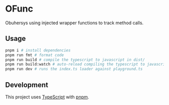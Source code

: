 # OFunc

Obuhersys using injected wrapper functions to track method calls.

## Usage

```bash
pnpm i # install dependencies
pnpm run fmt # format code
pnpm run build # compile the typescript to javascript in dist/
pnpm run build:watch # auto-reload compiling the typescript to javascript in dist/
pnpm run dev # runs the index.ts loader against playground.ts
```

## Development

This project uses [TypeScript](https://www.typescriptlang.org/) with [pnpm](https://pnpm.io/).
